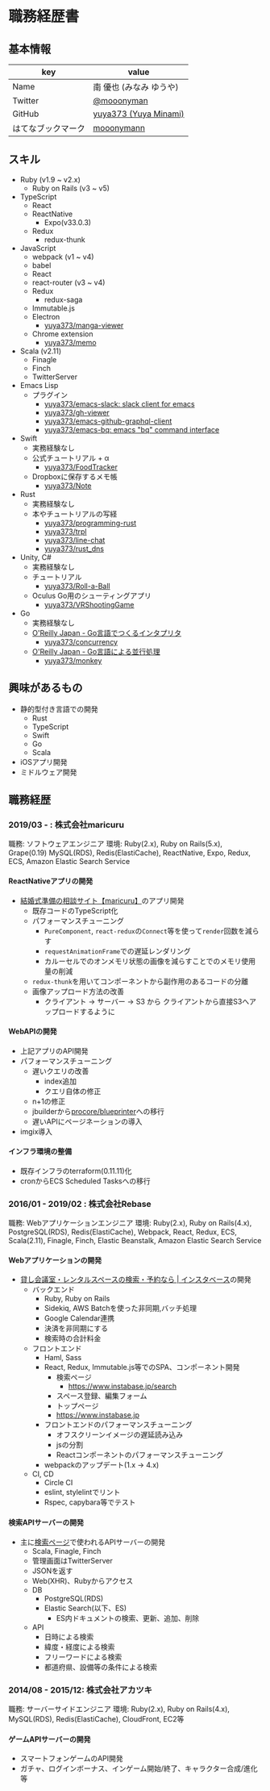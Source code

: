 # 職務経歴書

## 基本情報

|key|value|
|---|-----|
|Name|南 優也 (みなみ ゆうや)|
|Twitter|[@mooonyman](https://mobile.twitter.com/mooonyman)|
|GitHub|[yuya373 (Yuya Minami)](https://github.com/yuya373)|
|はてなブックマーク|[mooonymann](http://b.hatena.ne.jp/mooonymann/)|

## スキル

- Ruby (v1.9 ~ v2.x)
  - Ruby on Rails (v3 ~ v5)
- TypeScript
  - React
  - ReactNative
    - Expo(v33.0.3)
  - Redux
    - redux-thunk
- JavaScript
  - webpack (v1 ~ v4)
  - babel
  - React
  - react-router (v3 ~ v4)
  - Redux
    - redux-saga
  - Immutable.js
  - Electron
    - [yuya373/manga-viewer](https://github.com/yuya373/manga-viewer)
  - Chrome extension
    - [yuya373/memo](https://github.com/yuya373/memo)
- Scala (v2.11)
  - Finagle
  - Finch
  - TwitterServer
- Emacs Lisp
  - プラグイン
    - [yuya373/emacs-slack: slack client for emacs](https://github.com/yuya373/emacs-slack)
    - [yuya373/gh-viewer](https://github.com/yuya373/gh-viewer)
    - [yuya373/emacs-github-graphql-client](https://github.com/yuya373/emacs-github-graphql-client)
    - [yuya373/emacs-bq: emacs "bq" command interface](https://github.com/yuya373/emacs-bq)
- Swift
  - 実務経験なし
  - 公式チュートリアル + α
    - [yuya373/FoodTracker](https://github.com/yuya373/FoodTracker)
  - Dropboxに保存するメモ帳
    - [yuya373/Note](https://github.com/yuya373/Note)
- Rust
  - 実務経験なし
  - 本やチュートリアルの写経
    - [yuya373/programming-rust](https://github.com/yuya373/programming-rust)
    - [yuya373/trpl](https://github.com/yuya373/trpl)
    - [yuya373/line-chat](https://github.com/yuya373/line-chat)
    - [yuya373/rust_dns](https://github.com/yuya373/rust_dns)
- Unity, C#
  - 実務経験なし
  - チュートリアル
    - [yuya373/Roll-a-Ball](https://github.com/yuya373/Roll-a-Ball)
  - Oculus Go用のシューティングアプリ
    - [yuya373/VRShootingGame](https://github.com/yuya373/VRShootingGame)
- Go
  - 実務経験なし
  - [O'Reilly Japan - Go言語でつくるインタプリタ](https://www.oreilly.co.jp/books/9784873118222/)
    - [yuya373/concurrency](https://github.com/yuya373/concurrency)
  - [O'Reilly Japan - Go言語による並行処理](https://www.oreilly.co.jp/books/9784873118468/)
    - [yuya373/monkey](https://github.com/yuya373/monkey)

## 興味があるもの
- 静的型付き言語での開発
  - Rust
  - TypeScript
  - Swift
  - Go
  - Scala
- iOSアプリ開発
- ミドルウェア開発

## 職務経歴

### 2019/03 - : 株式会社maricuru
職務: ソフトウェアエンジニア
環境: Ruby(2.x), Ruby on Rails(5.x), Grape(0.19) MySQL(RDS), Redis(ElastiCache), ReactNative, Expo, Redux, ECS, Amazon Elastic Search Service

#### ReactNativeアプリの開発
- [結婚式準備の相談サイト【maricuru】](https://maricuru.com/pages/app/)のアプリ開発
  - 既存コードのTypeScript化
  - パフォーマンスチューニング
    - `PureComponent`, `react-redux`の`Connect`等を使って`render`回数を減らす
    - `requestAnimationFrame`での遅延レンダリング
    - カルーセルでのオンメモリ状態の画像を減らすことでのメモリ使用量の削減
  - `redux-thunk`を用いてコンポーネントから副作用のあるコードの分離
  - 画像アップロード方法の改善
    - クライアント → サーバー → S3 から クライアントから直接S3へアップロードするように
  

#### WebAPIの開発
- 上記アプリのAPI開発
- パフォーマンスチューニング
  - 遅いクエリの改善
    - index追加
    - クエリ自体の修正
  - n+1の修正
  - jbuilderから[procore/blueprinter](https://github.com/procore/blueprinter)への移行
  - 遅いAPIにページネーションの導入
- imgix導入

#### インフラ環境の整備
- 既存インフラのterraform(0.11.11)化
- cronからECS Scheduled Tasksへの移行


### 2016/01 - 2019/02 : 株式会社Rebase
職務: Webアプリケーションエンジニア
環境: Ruby(2.x), Ruby on Rails(4.x), PostgreSQL(RDS), Redis(ElastiCache), Webpack, React, Redux, ECS, Scala(2.11), Finagle, Finch, Elastic Beanstalk, Amazon Elastic Search Service

#### Webアプリケーションの開発
- [貸し会議室・レンタルスペースの検索・予約なら | インスタベース](https://www.instabase.jp/)の開発
  - バックエンド
    - Ruby, Ruby on Rails
    - Sidekiq, AWS Batchを使った非同期,バッチ処理
    - Google Calendar連携
    - 決済を非同期にする
    - 検索時の合計料金
  - フロントエンド
    - Haml, Sass
    - React, Redux, Immutable.js等でのSPA、コンポーネント開発
      - 検索ページ
        - https://www.instabase.jp/search
      - スペース登録、編集フォーム
      - トップページ
       - https://www.instabase.jp
    - フロントエンドのパフォーマンスチューニング
      - オフスクリーンイメージの遅延読み込み
      - jsの分割
      - Reactコンポーネントのパフォーマンスチューニング
    - webpackのアップデート(1.x -> 4.x)
  - CI, CD
    - Circle CI
    - eslint, stylelintでリント
    - Rspec, capybara等でテスト

#### 検索APIサーバーの開発
- 主に[検索ページ](https://www.instabase.jp/search)で使われるAPIサーバーの開発
  - Scala, Finagle, Finch
  - 管理画面はTwitterServer
  - JSONを返す
  - Web(XHR)、Rubyからアクセス
  - DB
    - PostgreSQL(RDS)
    - Elastic Search(以下、ES)
      - ES内ドキュメントの検索、更新、追加、削除
  - API
    - 日時による検索
    - 緯度・経度による検索
    - フリーワードによる検索
    - 都道府県、設備等の条件による検索

### 2014/08 - 2015/12: 株式会社アカツキ
職務: サーバーサイドエンジニア
環境: Ruby(2.x), Ruby on Rails(4.x), MySQL(RDS), Redis(ElastiCache), CloudFront, EC2等

#### ゲームAPIサーバーの開発
- スマートフォンゲームのAPI開発
- ガチャ、ログインボーナス、インゲーム開始/終了、キャラクター合成/進化等
